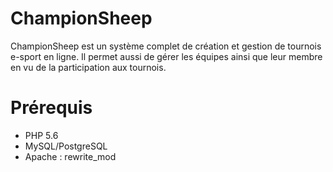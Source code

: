 # ChampionSheep
ChampionSheep est un système complet de création et gestion de tournois e-sport en ligne.
Il permet aussi de gérer les équipes ainsi que leur membre en vu de la participation aux tournois.

# Prérequis
- PHP 5.6
- MySQL/PostgreSQL
- Apache : rewrite_mod


